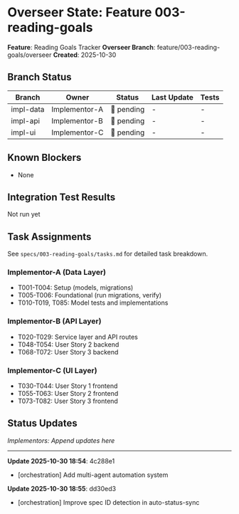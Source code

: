 # Overseer State: Feature 003-reading-goals

**Feature**: Reading Goals Tracker
**Overseer Branch**: feature/003-reading-goals/overseer
**Created**: 2025-10-30

## Branch Status

| Branch | Owner | Status | Last Update | Tests |
|--------|-------|--------|-------------|-------|
| impl-data | Implementor-A | 🔵 pending | - | - |
| impl-api | Implementor-B | 🔵 pending | - | - |
| impl-ui | Implementor-C | 🔵 pending | - | - |

## Known Blockers

- None

## Integration Test Results

Not run yet

## Task Assignments

See `specs/003-reading-goals/tasks.md` for detailed task breakdown.

### Implementor-A (Data Layer)
- T001-T004: Setup (models, migrations)
- T005-T006: Foundational (run migrations, verify)
- T010-T019, T085: Model tests and implementations

### Implementor-B (API Layer)
- T020-T029: Service layer and API routes
- T048-T054: User Story 2 backend
- T068-T072: User Story 3 backend

### Implementor-C (UI Layer)
- T030-T044: User Story 1 frontend
- T055-T063: User Story 2 frontend
- T073-T082: User Story 3 frontend

## Status Updates

*Implementors: Append updates here*

---

**Update 2025-10-30 18:54**: 4c288e1
- [orchestration] Add multi-agent automation system

**Update 2025-10-30 18:55**: dd30ed3
- [orchestration] Improve spec ID detection in auto-status-sync
